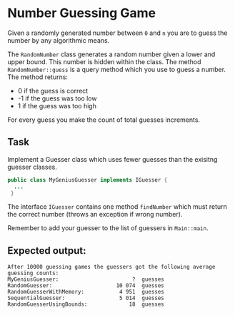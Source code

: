 # Number Guessing Game
Given a randomly generated number between ``0`` and ``n`` you are to guess the number by any algorithmic means.

The ``RandomNumber`` class generates a random number given a lower and upper bound. This number is hidden within the class.
The method ``RandomNumber::guess`` is a query method which you use to guess a number. The method returns:
 * 0 if the guess is correct
 * -1 if the guess was too low
 * 1 if the guess was too high

For every guess you make the count of total guesses increments. 

## Task
Implement a Guesser class which uses fewer guesses than the exisitng guesser classes. 
```java
public class MyGeniusGuesser implements IGuesser {
  ...
 }
 ```
 The interface ``IGuesser`` contains one method ``findNumber`` which must return the correct number (throws an exception if wrong number).
 
 Remember to add your guesser to the list of guessers in ``Main::main``.
 
 ## Expected output:
 ```
After 10000 guessing games the guessers got the following average guessing counts:
MyGeniusGuesser:                       ?  guesses
RandomGuesser:                    10 074  guesses
RandomGuesserWithMemory:           4 951  guesses
SequentialGuesser:                 5 014  guesses
RandomGuesserUsingBounds:             18  guesses
```

